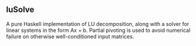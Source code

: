 
luSolve
-------

A pure Haskell implementation of LU decomposition, along with a solver
for linear systems in the form Ax = b.  Partial pivoting is used to
avoid numerical failure on otherwise well-conditioned input matrices.
